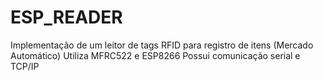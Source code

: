 # ESP_READER
Implementação de um leitor de tags RFID para registro de itens (Mercado Automático)
Utiliza MFRC522 e ESP8266
Possui comunicação serial e TCP/IP

